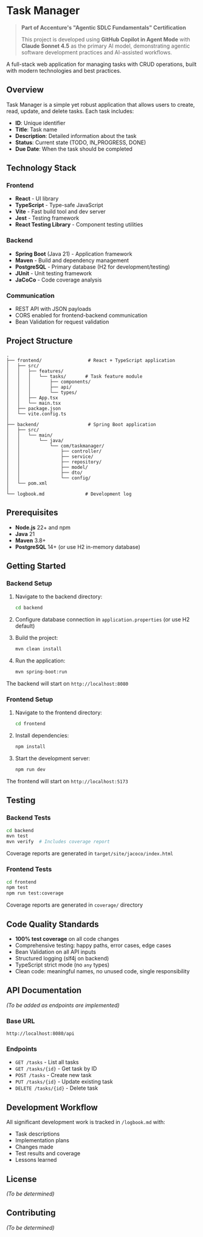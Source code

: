 # Task Manager

> **Part of Accenture's "Agentic SDLC Fundamentals" Certification**
>
> This project is developed using **GitHub Copilot in Agent Mode** with **Claude Sonnet 4.5** as the primary AI model, demonstrating agentic software development practices and AI-assisted workflows.

A full-stack web application for managing tasks with CRUD operations, built with modern technologies and best practices.

## Overview

Task Manager is a simple yet robust application that allows users to create, read, update, and delete tasks. Each task includes:
- **ID**: Unique identifier
- **Title**: Task name
- **Description**: Detailed information about the task
- **Status**: Current state (TODO, IN_PROGRESS, DONE)
- **Due Date**: When the task should be completed

## Technology Stack

### Frontend
- **React** - UI library
- **TypeScript** - Type-safe JavaScript
- **Vite** - Fast build tool and dev server
- **Jest** - Testing framework
- **React Testing Library** - Component testing utilities

### Backend
- **Spring Boot** (Java 21) - Application framework
- **Maven** - Build and dependency management
- **PostgreSQL** - Primary database (H2 for development/testing)
- **JUnit** - Unit testing framework
- **JaCoCo** - Code coverage analysis

### Communication
- REST API with JSON payloads
- CORS enabled for frontend-backend communication
- Bean Validation for request validation

## Project Structure

```
.
├── frontend/                 # React + TypeScript application
│   ├── src/
│   │   ├── features/
│   │   │   └── tasks/       # Task feature module
│   │   │       ├── components/
│   │   │       ├── api/
│   │   │       └── types/
│   │   ├── App.tsx
│   │   └── main.tsx
│   ├── package.json
│   └── vite.config.ts
│
├── backend/                  # Spring Boot application
│   ├── src/
│   │   └── main/
│   │       └── java/
│   │           └── com/taskmanager/
│   │               ├── controller/
│   │               ├── service/
│   │               ├── repository/
│   │               ├── model/
│   │               ├── dto/
│   │               └── config/
│   └── pom.xml
│
└── logbook.md               # Development log
```

## Prerequisites

- **Node.js** 22+ and npm
- **Java** 21
- **Maven** 3.8+
- **PostgreSQL** 14+ (or use H2 in-memory database)

## Getting Started

### Backend Setup

1. Navigate to the backend directory:
   ```bash
   cd backend
   ```

2. Configure database connection in `application.properties` (or use H2 default)

3. Build the project:
   ```bash
   mvn clean install
   ```

4. Run the application:
   ```bash
   mvn spring-boot:run
   ```

The backend will start on `http://localhost:8080`

### Frontend Setup

1. Navigate to the frontend directory:
   ```bash
   cd frontend
   ```

2. Install dependencies:
   ```bash
   npm install
   ```

3. Start the development server:
   ```bash
   npm run dev
   ```

The frontend will start on `http://localhost:5173`

## Testing

### Backend Tests
```bash
cd backend
mvn test
mvn verify  # Includes coverage report
```

Coverage reports are generated in `target/site/jacoco/index.html`

### Frontend Tests
```bash
cd frontend
npm test
npm run test:coverage
```

Coverage reports are generated in `coverage/` directory

## Code Quality Standards

- **100% test coverage** on all code changes
- Comprehensive testing: happy paths, error cases, edge cases
- Bean Validation on all API inputs
- Structured logging (slf4j on backend)
- TypeScript strict mode (no `any` types)
- Clean code: meaningful names, no unused code, single responsibility

## API Documentation

*(To be added as endpoints are implemented)*

### Base URL
```
http://localhost:8080/api
```

### Endpoints
- `GET /tasks` - List all tasks
- `GET /tasks/{id}` - Get task by ID
- `POST /tasks` - Create new task
- `PUT /tasks/{id}` - Update existing task
- `DELETE /tasks/{id}` - Delete task

## Development Workflow

All significant development work is tracked in `/logbook.md` with:
- Task descriptions
- Implementation plans
- Changes made
- Test results and coverage
- Lessons learned

## License

*(To be determined)*

## Contributing

*(To be determined)*
